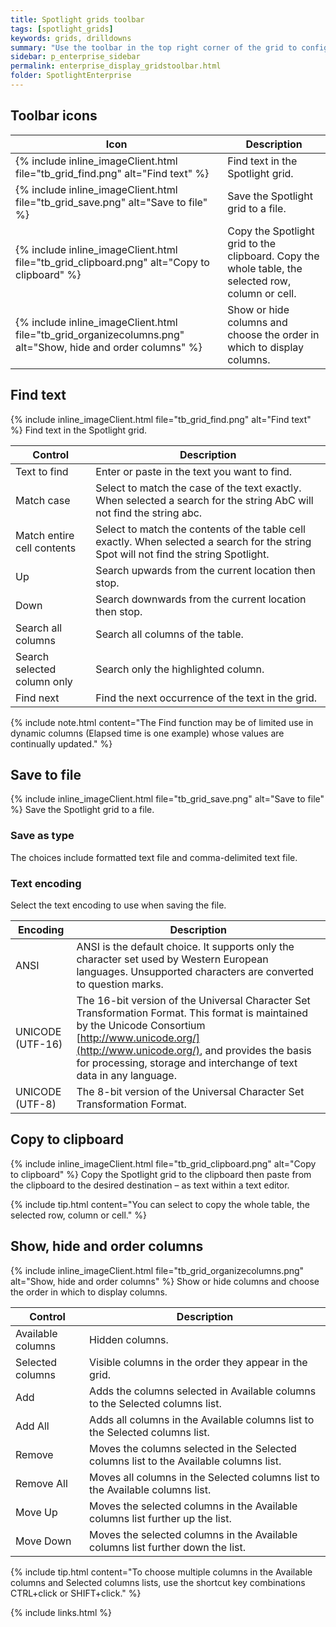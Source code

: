 ```yaml
---
title: Spotlight grids toolbar
tags: [spotlight_grids]
keywords: grids, drilldowns
summary: "Use the toolbar in the top right corner of the grid to configure the way the grid presents information."
sidebar: p_enterprise_sidebar
permalink: enterprise_display_gridstoolbar.html
folder: SpotlightEnterprise
---
```




## Toolbar icons

Icon | Description
-----|------------
{% include inline_imageClient.html file="tb_grid_find.png" alt="Find text" %} | Find text in the Spotlight grid.
{% include inline_imageClient.html file="tb_grid_save.png" alt="Save to file" %} | Save the Spotlight grid to a file.
{% include inline_imageClient.html file="tb_grid_clipboard.png" alt="Copy to clipboard" %} | Copy the Spotlight grid to the clipboard. Copy the whole table, the selected row, column or cell.
{% include inline_imageClient.html file="tb_grid_organizecolumns.png" alt="Show, hide and order columns" %} | Show or hide columns and choose the order in which to display columns.


## Find text

{% include inline_imageClient.html file="tb_grid_find.png" alt="Find text" %} Find text in the Spotlight grid.

Control | Description
--------|------------
Text to find | Enter or paste in the text you want to find.
Match case | Select to match the case of the text exactly. When selected a search for the string AbC will not find the string abc.
Match entire cell contents | Select to match the contents of the table cell exactly. When selected a search for the string Spot will not find the string Spotlight.
Up | Search upwards from the current location then stop.
Down | Search downwards from the current location then stop.
Search all columns | Search all columns of the table.
Search selected column only | Search only the highlighted column.
Find next | Find the next occurrence of the text in the grid.

{% include note.html content="The Find function may be of limited use in dynamic columns (Elapsed time is one example) whose values are continually updated." %}


## Save to file

{% include inline_imageClient.html file="tb_grid_save.png" alt="Save to file" %} Save the Spotlight grid to a file.

### Save as type

The choices include formatted text file and comma-delimited text file.

### Text encoding

Select the text encoding to use when saving the file.

Encoding | Description
---------|------------
ANSI | ANSI is the default choice. It supports only the character set used by Western European languages. Unsupported characters are converted to question marks.
UNICODE (UTF-16) | The 16-bit version of the Universal Character Set Transformation Format. This format is maintained by the Unicode Consortium [http://www.unicode.org/](http://www.unicode.org/), and provides the basis for processing, storage and interchange of text data in any language.
UNICODE (UTF-8) | The 8-bit version of the Universal Character Set Transformation Format.


## Copy to clipboard

{% include inline_imageClient.html file="tb_grid_clipboard.png" alt="Copy to clipboard" %} Copy the Spotlight grid to the clipboard then paste from the clipboard to the desired destination – as text within a text editor.

{% include tip.html content="You can select to copy the whole table, the selected row, column or cell." %}


## Show, hide and order columns

{% include inline_imageClient.html file="tb_grid_organizecolumns.png" alt="Show, hide and order columns" %} Show or hide columns and choose the order in which to display columns.

Control | Description
--------|------------
Available columns | Hidden columns.
Selected columns | Visible columns in the order they appear in the grid.
Add | Adds the columns selected in Available columns to the Selected columns list.
Add All | Adds all columns in the Available columns list to the Selected columns list.
Remove | Moves the columns selected in the Selected columns list to the Available columns list.
Remove All | Moves all columns in the Selected columns list to the Available columns list.
Move Up | Moves the selected columns in the Available columns list further up the list.
Move Down | Moves the selected columns in the Available columns list further down the list.

{% include tip.html content="To choose multiple columns in the Available columns and Selected columns lists, use the shortcut key combinations CTRL+click or SHIFT+click." %}

{% include links.html %}
